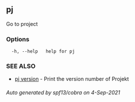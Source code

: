 ## pj

Go to project

### Options

```
  -h, --help   help for pj
```

### SEE ALSO

* [pj version](pj_version.md)	 - Print the version number of Projekt

###### Auto generated by spf13/cobra on 4-Sep-2021
